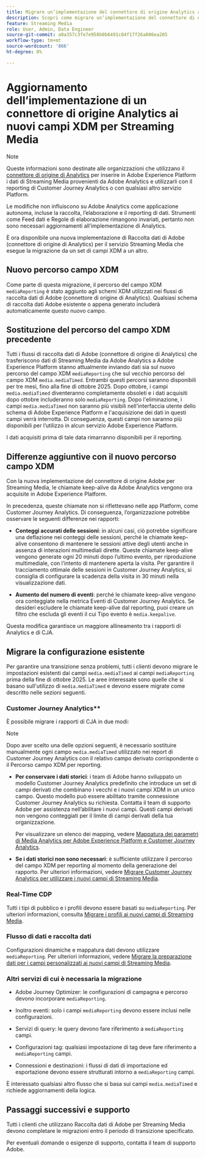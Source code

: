 ```yaml
---
title: Migrare un’implementazione del connettore di origine Analytics ai campi XDM Streaming Media aggiornati
description: Scopri come migrare un’implementazione del connettore di origine Analytics ai campi XDM Streaming Media aggiornati
feature: Streaming Media
role: User, Admin, Data Engineer
source-git-commit: a0a357c3fe7e958b0b6491c84f17f26a806ea205
workflow-type: tm+mt
source-wordcount: '866'
ht-degree: 0%

---
```


# Aggiornamento dell’implementazione di un connettore di origine Analytics ai nuovi campi XDM per Streaming Media

>[!NOTE]
>
>Queste informazioni sono destinate alle organizzazioni che utilizzano il [connettore di origine di Analytics](https://experienceleague.adobe.com/it/docs/experience-platform/sources/connectors/adobe-applications/analytics) per inserire in Adobe Experience Platform i dati di Streaming Media provenienti da Adobe Analytics e utilizzarli con il reporting di Customer Journey Analytics o con qualsiasi altro servizio Platform.
>
>Le modifiche non influiscono su Adobe Analytics come applicazione autonoma, incluse la raccolta, l’elaborazione e il reporting di dati. Strumenti come Feed dati e Regole di elaborazione rimangono invariati, pertanto non sono necessari aggiornamenti all’implementazione di Analytics.

È ora disponibile una nuova implementazione di Raccolta dati di Adobe (connettore di origine di Analytics) per il servizio Streaming Media che esegue la migrazione da un set di campi XDM a un altro.

## Nuovo percorso campo XDM

Come parte di questa migrazione, il percorso del campo XDM `mediaReporting` è stato aggiunto agli schemi XDM utilizzati nei flussi di raccolta dati di Adobe (connettore di origine di Analytics). Qualsiasi schema di raccolta dati Adobe esistente o appena generato includerà automaticamente questo nuovo campo.

## Sostituzione del percorso del campo XDM precedente

Tutti i flussi di raccolta dati di Adobe (connettore di origine di Analytics) che trasferiscono dati di Streaming Media da Adobe Analytics a Adobe Experience Platform stanno attualmente inviando dati sia sul nuovo percorso del campo XDM `mediaReporting` che sul vecchio percorso del campo XDM `media.mediaTimed`. Entrambi questi percorsi saranno disponibili per tre mesi, fino alla fine di ottobre 2025. Dopo ottobre, i campi `media.mediaTimed` diventeranno completamente obsoleti e i dati acquisiti dopo ottobre includeranno solo `mediaReporting`. Dopo l&#39;eliminazione, i campi `media.mediaTimed` non saranno più visibili nell&#39;interfaccia utente dello schema di Adobe Experience Platform e l&#39;acquisizione dei dati in questi campi verrà interrotta. Di conseguenza, questi campi non saranno più disponibili per l’utilizzo in alcun servizio Adobe Experience Platform.

I dati acquisiti prima di tale data rimarranno disponibili per il reporting.

## Differenze aggiuntive con il nuovo percorso campo XDM

Con la nuova implementazione del connettore di origine Adobe per Streaming Media, le chiamate keep-alive da Adobe Analytics vengono ora acquisite in Adobe Experience Platform.

In precedenza, queste chiamate non si riflettevano nelle app Platform, come Customer Journey Analytics. Di conseguenza, l’organizzazione potrebbe osservare le seguenti differenze nei rapporti:

* **Conteggi accurati delle sessioni**: in alcuni casi, ciò potrebbe significare una deflazione nei conteggi delle sessioni, perché le chiamate keep-alive consentono di mantenere le sessioni attive degli utenti anche in assenza di interazioni multimediali dirette. Queste chiamate keep-alive vengono generate ogni 20 minuti dopo l’ultimo evento, per riproduzione multimediale, con l’intento di mantenere aperta la visita. Per garantire il tracciamento ottimale delle sessioni in Customer Journey Analytics, si consiglia di configurare la scadenza della visita in 30 minuti nella visualizzazione dati.

* **Aumento del numero di eventi**: perché le chiamate keep-alive vengono ora conteggiate nella metrica Eventi di Customer Journey Analytics. Se desideri escludere le chiamate keep-alive dal reporting, puoi creare un filtro che escluda gli eventi il cui Tipo evento è `media.keepalive`.

Questa modifica garantisce un maggiore allineamento tra i rapporti di Analytics e di CJA.

## Migrare la configurazione esistente

Per garantire una transizione senza problemi, tutti i clienti devono migrare le impostazioni esistenti dai campi `media.mediaTimed` ai campi `mediaReporting` prima della fine di ottobre 2025. Le aree interessate sono quelle che si basano sull&#39;utilizzo di `media.mediaTimed` e devono essere migrate come descritto nelle sezioni seguenti.

### Customer Journey Analytics**

È possibile migrare i rapporti di CJA in due modi:

>[!NOTE]
>
>Dopo aver scelto una delle opzioni seguenti, è necessario sostituire manualmente ogni campo `media.mediaTimed` utilizzato nei report di Customer Journey Analytics con il relativo campo derivato corrispondente o il Percorso campo XDM per reporting.

* **Per conservare i dati storici**: i team di Adobe hanno sviluppato un modello Customer Journey Analytics predefinito che introduce un set di campi derivati che combinano i vecchi e i nuovi campi XDM in un unico campo. Questo modello può essere abilitato tramite connessione Customer Journey Analytics su richiesta. Contatta il team di supporto Adobe per assistenza nell’abilitare i nuovi campi. Questi campi derivati non vengono conteggiati per il limite di campi derivati della tua organizzazione.

  Per visualizzare un elenco dei mapping, vedere [Mappatura dei parametri di Media Analytics per Adobe Experience Platform e Customer Journey Analytics](/help/use-cases/xdm-updates/parameters-mapping.md).

* **Se i dati storici non sono necessari**: è sufficiente utilizzare il percorso del campo XDM per reporting al momento della generazione del rapporto. Per ulteriori informazioni, vedere [Migrare Customer Journey Analytics per utilizzare i nuovi campi di Streaming Media](/help/use-cases/xdm-updates/migrate-cja-setup.md).

### Real-Time CDP

Tutti i tipi di pubblico e i profili devono essere basati su `mediaReporting`. Per ulteriori informazioni, consulta [Migrare i profili ai nuovi campi di Streaming Media](/help/use-cases/xdm-updates/migrate-profiles.md).

### Flusso di dati e raccolta dati

Configurazioni dinamiche e mappatura dati devono utilizzare `mediaReporting`. Per ulteriori informazioni, vedere [Migrare la preparazione dati per i campi personalizzati ai nuovi campi di Streaming Media](/help/use-cases/xdm-updates/migrate-dataprep.md).

### Altri servizi di cui è necessaria la migrazione

* Adobe Journey Optimizer: le configurazioni di campagna e percorso devono incorporare `mediaReporting`.

* Inoltro eventi: solo i campi `mediaReporting` devono essere inclusi nelle configurazioni.

* Servizi di query: le query devono fare riferimento a `mediaReporting` campi.

* Configurazioni tag: qualsiasi impostazione di tag deve fare riferimento a `mediaReporting` campi.

* Connessioni e destinazioni: i flussi di dati di importazione ed esportazione devono essere strutturati intorno a `mediaReporting` campi.

È interessato qualsiasi altro flusso che si basa sui campi `media.mediaTimed` e richiede aggiornamenti della logica.

## Passaggi successivi e supporto

Tutti i clienti che utilizzano Raccolta dati di Adobe per Streaming Media devono completare le migrazioni entro il periodo di transizione specificato.

Per eventuali domande o esigenze di supporto, contatta il team di supporto Adobe.

